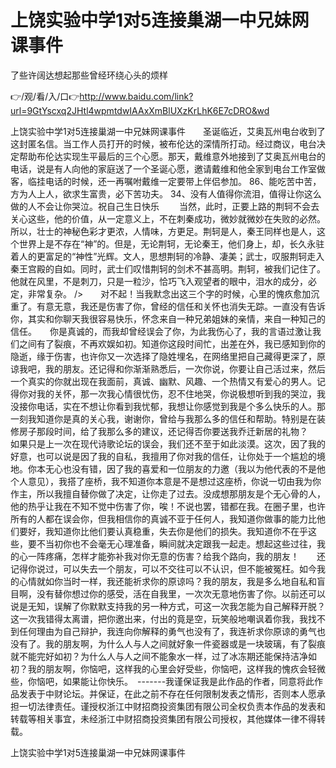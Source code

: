 # 上饶实验中学1对5连接巢湖一中兄妹网课事件
了些许阔达想起那些曾经环绕心头的烦样

👉/观/看/入/口👉http://www.baidu.com/link?url=9GtYscxq2JHtl4wpmtdwIAAxXmBlUXzKrLhK6E7cDRO&wd

上饶实验中学1对5连接巢湖一中兄妹网课事件　　圣诞临近，艾奥瓦州电台收到了这封匿名信。当工作人员打开的时候，被布伦达的深情所打动。经过商议，电台决定帮助布伦达实现生平最后的三个心愿。那天，戴维意外地接到了艾奥瓦州电台的电话，说是有人向他的家庭送了一个圣诞心愿，邀请戴维和他全家到电台工作室做客，临挂电话的时候，还一再嘱咐戴维一定要带上伴侣参加。
		86、能吃苦中苦，方为人上人，欲求生富贵，必下苦功夫。
	34、没有人值得你流泪，值得让你这么做的人不会让你哭泣。祝自己生日快乐
　　当然，此时，正要上路的荆轲不会去关心这些，他的价值，从一定意义上，不在刺秦成功，微妙就微妙在失败的必然。所以，壮士的神秘色彩才更浓，人情味，方更足。荆轲是人，秦王同样也是人，这个世界上是不存在“神”的。但是，无论荆轲，无论秦王，他们身上，却，长久永驻着人的更富足的“神性”光辉。文人，思想荆轲的冷静、凄美；武士，叹服荆轲走入秦王宫殿的自如。同时，武士们叹惜荆轲的剑术不甚高明。荆轲，被我们记住了。他就在风里，不是刺刀，只是一粒沙，恰巧飞入观望者的眼中，泪水的成分，必定，非常复杂。
/>　　对不起！当我默念出这三个字的时候，心里的愧疚愈加沉重了。有意无意，我还是伤害了你，曾经的信任和关怀也消失无踪。一直没有告诉你，其实和你聊天我很容易快乐，怀念来自一种兄弟姐妹的亲情，来自一种知己的信任。　　你是真诚的，而我却曾经误会了你，为此我伤心了，我的言语过激让我们之间有了裂痕，不再欢娱如初。知道你这段时间忙，出差在外，我已感知到你的隐逝，缘于伤害，也许你又一次选择了隐姓埋名，在网络里把自己藏得更深了，原谅我吧，我的朋友。还记得和你渐渐熟悉后，一次你说，你要让自己活过来，然后一个真实的你就出现在我面前，真诚、幽默、风趣、一个热情又有爱心的男人。记得你对我的关怀，那一次我心情很忧伤，忍不住地哭，你说极想听到我的哭泣，我没接你电话，实在不想让你看到我忧郁，我想让你感觉到我是个多么快乐的人。那一刻我知道你是真的关心我，谢谢你，曾给与我那么多的信任和帮助。特别是在装修房子那段时间，给了我那么多的建议，还记得否你要送我乔迁新居的礼物？　　如果只是上一次在现代诗歌论坛的误会，我们还不至于如此淡漠。这次，因了我的好意，也可以说是因了我的自私，我擅用了你对我的信任，让你处于一个尴尬的境地。你本无心也没有错，因了我的喜爱和一位朋友的力邀（我以为他代表的不是他个人意见），我搭了座桥，我不知道你本意是不是想过这座桥，你说一切由我为你作主，所以我擅自替你做了决定，让你走了过去。没成想那朋友是个无心骨的人，他的热乎让我在不知不觉中伤害了你，唉！不说也罢，错都在我。在圈子里，也许所有的人都在误会你，但我相信你的真诚不亚于任何人，我知道你做事的能力比他们要好，我知道你比他们要认真稳重，失去你是他们的损失。我知道你不在乎这些，要不当初你也不会毫无心理准备，瞬间就决定跟我一起走。想起这些过往，我的心一阵疼痛，怎样才能弥补我对你无意的伤害？给我个路向，我的朋友！　　还记得你说过，可以失去一个朋友，可以不交往可以不认识，但不能被冤枉。如今我的心情就如你当时一样，我还能祈求你的原谅吗？我的朋友，我是多么地自私和盲目啊，没有替你想过你的感受，活在自我里，一次次无意地伤害了你。以前还可以说是无知，误解了你默默支持我的另一种方式，可这一次我怎能为自己解释开脱？这一次我错得太离谱，把你邀出来，付出的竟是空，玩笑般地嘲讽着你我，我找不到任何理由为自己辩护，我连向你解释的勇气也没有了，我连祈求你原谅的勇气也没有了。我的朋友啊，为什么人与人之间就好象一件瓷器或是一块玻璃，有了裂痕就不能完好如初？为什么人与人之间不能象水一样，过了冰冻期还能保持洁净如初？我的朋友啊，你恼吧，这样我的心里会好受些，你恼吧，这样我的愧疚会轻微些，你恼吧，如果能让你快乐。　-------我谨保证我是此作品的作者，同意将此作品发表于中财论坛。并保证，在此之前不存在任何限制发表之情形，否则本人愿承担一切法律责任。谨授权浙江中财招商投资集团有限公司全权负责本作品的发表和转载等相关事宜，未经浙江中财招商投资集团有限公司授权，其他媒体一律不得转载。

上饶实验中学1对5连接巢湖一中兄妹网课事件
